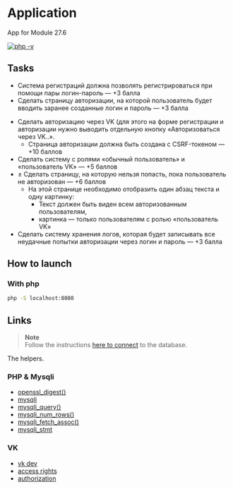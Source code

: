 # Application

App for Module 27.6

[![php -v](https://img.shields.io/badge/php->=7.3-7377ad)](https://www.php.net/manual/en/langref.php)

## Tasks

+ Система регистраций должна позволять регистрироваться при помощи пары логин-пароль — +3 балла
+ Сделать страницу авторизации, на которой пользователь будет вводить заранее созданные логин и пароль — +3 балла
- Сделать авторизацию через VK (для этого на форме регистрации и авторизации нужно выводить отдельную кнопку «Авторизоваться через VK..». 
  - Страница авторизации должна быть создана с CSRF-токеном — +10 баллов
- Сделать систему с ролями «обычный пользователь» и «пользователь VK» — +5 баллов
- ± Сделать страницу, на которую нельзя попасть, пока пользователь не авторизован — +6 баллов 
  + На этой странице необходимо отобразить один абзац текста и одну картинку:
    + Текст должен быть виден всем авторизованным пользователям, 
    - картинка — только пользователям с ролью  «пользователь VK»
- Сделать систему хранения логов, которая будет записывать все неудачные попытки авторизации через логин и пароль — +3 балла

## How to launch

### With php

```bash
php -S localhost:8080
```

## Links

> **Note**  
> Follow the instructions [here to connect](database/db.sql) to the database.

The helpers.

### PHP & Mysqli

- [openssl_digest()](https://www.php.net/manual/en/function.openssl-digest.php)
- [mysqli](https://www.php.net/manual/en/book.mysqli.php)
- [mysqli_query()](https://www.php.net/manual/en/mysqli.query.php)
- [mysqli_num_rows()](https://www.php.net/manual/en/mysqli-result.num-rows.php)
- [mysqli_fetch_assoc()](https://www.php.net/manual/en/mysqli-result.fetch-assoc.php)
- [mysqli_stmt](https://www.php.net/manual/en/class.mysqli-stmt.php)

### VK

- [vk dev](https://dev.vk.com/api/getting-started)
- [access rights](https://dev.vk.com/reference/access-rights)
- [authorization](https://dev.vk.com/api/access-token/authcode-flow-user)
